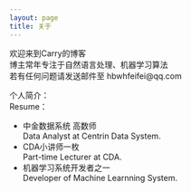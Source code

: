```yaml
---
layout: page
title: 关于
---
```


<p>欢迎来到Carry的博客<br/>
博主常年专注于自然语言处理、机器学习算法<br/>
若有任何问题请发送邮件至 hbwhfeifei@qq.com
</p>

<p>个人简介：<br/>
Resume：</p>
<ul>
<li>中金数据系统 高数师<br/>Data Analyst at Centrin Data System.</li> 
<li>CDA小讲师一枚<br/>Part-time Lecturer at CDA.</li>
<li>机器学习系统开发者之一<br/>Developer of Machine Learnning System.</li>
</ul>